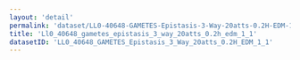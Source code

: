 ```yaml
---
layout: 'detail'
permalink: 'dataset/LL0-40648-GAMETES-Epistasis-3-Way-20atts-0.2H-EDM-1-1'
title: 'Ll0_40648_gametes_epistasis_3_way_20atts_0.2h_edm_1_1'
datasetID: 'LL0_40648_GAMETES_Epistasis_3_Way_20atts_0.2H_EDM_1_1'
---
```

